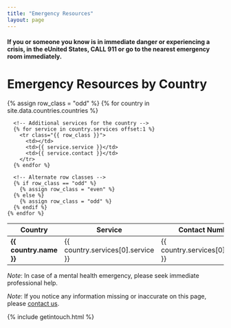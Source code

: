 ```yaml
---
title: "Emergency Resources"
layout: page
---
```


#### If you or someone you know is in immediate danger or experiencing a crisis, in the eUnited States, **CALL 911** or go to the nearest emergency room immediately.

# Emergency Resources by Country

<table>
  <thead>
    <tr>
      <th>Country</th>
      <th>Service</th>
      <th>Contact Number</th>
    </tr>
  </thead>
  <tbody>
    {% assign row_class = "odd" %}
    {% for country in site.data.countries.countries %}
      <!-- First service row for the country -->
      <tr class="{{ row_class }}">
        <td><strong>{{ country.name }}</strong></td>
        <td>{{ country.services[0].service }}</td>
        <td>{{ country.services[0].contact }}</td>
      </tr>

      <!-- Additional services for the country -->
      {% for service in country.services offset:1 %}
        <tr class="{{ row_class }}">
          <td></td>
          <td>{{ service.service }}</td>
          <td>{{ service.contact }}</td>
        </tr>
      {% endfor %}

      <!-- Alternate row classes -->
      {% if row_class == "odd" %}
        {% assign row_class = "even" %}
      {% else %}
        {% assign row_class = "odd" %}
      {% endif %}
    {% endfor %}
  </tbody>
</table>

_Note_: In case of a mental health emergency, please seek immediate professional help.

_Note_: If you notice any information missing or inaccurate on this page, please [contact us](/contact).

{% include getintouch.html %}